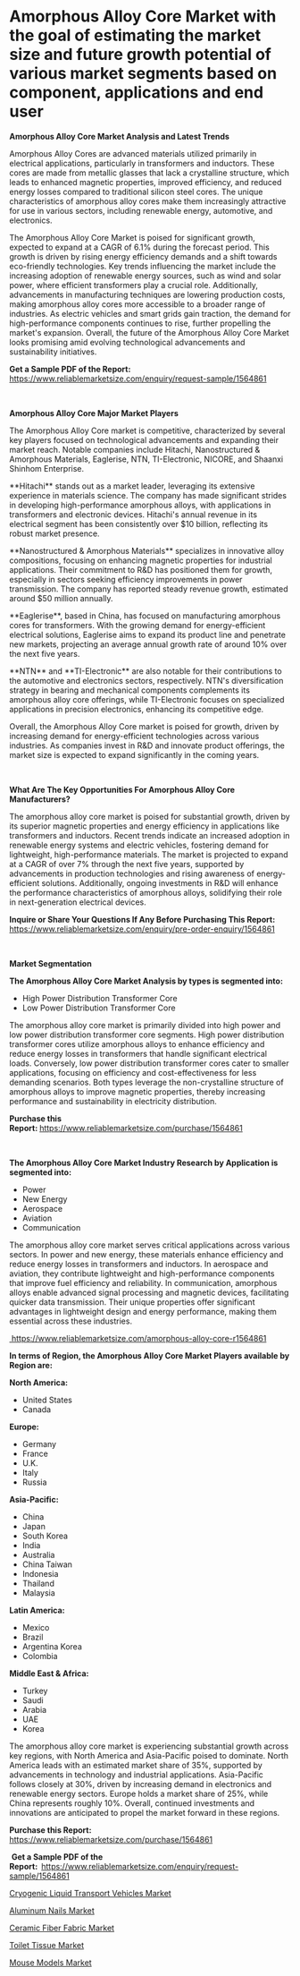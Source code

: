 <p><h1>Amorphous Alloy Core Market with the goal of estimating the market size and future growth potential of various market segments based on component, applications and end user</h1></p><p><strong>Amorphous Alloy Core Market Analysis and Latest Trends</strong></p>
<p><p>Amorphous Alloy Cores are advanced materials utilized primarily in electrical applications, particularly in transformers and inductors. These cores are made from metallic glasses that lack a crystalline structure, which leads to enhanced magnetic properties, improved efficiency, and reduced energy losses compared to traditional silicon steel cores. The unique characteristics of amorphous alloy cores make them increasingly attractive for use in various sectors, including renewable energy, automotive, and electronics.</p><p>The Amorphous Alloy Core Market is poised for significant growth, expected to expand at a CAGR of 6.1% during the forecast period. This growth is driven by rising energy efficiency demands and a shift towards eco-friendly technologies. Key trends influencing the market include the increasing adoption of renewable energy sources, such as wind and solar power, where efficient transformers play a crucial role. Additionally, advancements in manufacturing techniques are lowering production costs, making amorphous alloy cores more accessible to a broader range of industries. As electric vehicles and smart grids gain traction, the demand for high-performance components continues to rise, further propelling the market's expansion. Overall, the future of the Amorphous Alloy Core Market looks promising amid evolving technological advancements and sustainability initiatives.</p></p>
<p><strong>Get a Sample PDF of the Report:&nbsp;</strong> <a href="https://www.reliablemarketsize.com/enquiry/request-sample/1564861?utm_campaign=2245&utm_medium=2&utm_source=Github&utm_content=ia&utm_term=30012025&utm_id=amorphous-alloy-core">https://www.reliablemarketsize.com/enquiry/request-sample/1564861</a></p>
<p>&nbsp;</p>
<p><strong>Amorphous Alloy Core Major Market Players</strong></p>
<p><p>The Amorphous Alloy Core market is competitive, characterized by several key players focused on technological advancements and expanding their market reach. Notable companies include Hitachi, Nanostructured & Amorphous Materials, Eaglerise, NTN, TI-Electronic, NICORE, and Shaanxi Shinhom Enterprise.</p><p>**Hitachi** stands out as a market leader, leveraging its extensive experience in materials science. The company has made significant strides in developing high-performance amorphous alloys, with applications in transformers and electronic devices. Hitachi's annual revenue in its electrical segment has been consistently over $10 billion, reflecting its robust market presence.</p><p>**Nanostructured & Amorphous Materials** specializes in innovative alloy compositions, focusing on enhancing magnetic properties for industrial applications. Their commitment to R&D has positioned them for growth, especially in sectors seeking efficiency improvements in power transmission. The company has reported steady revenue growth, estimated around $50 million annually.</p><p>**Eaglerise**, based in China, has focused on manufacturing amorphous cores for transformers. With the growing demand for energy-efficient electrical solutions, Eaglerise aims to expand its product line and penetrate new markets, projecting an average annual growth rate of around 10% over the next five years.</p><p>**NTN** and **TI-Electronic** are also notable for their contributions to the automotive and electronics sectors, respectively. NTN's diversification strategy in bearing and mechanical components complements its amorphous alloy core offerings, while TI-Electronic focuses on specialized applications in precision electronics, enhancing its competitive edge.</p><p>Overall, the Amorphous Alloy Core market is poised for growth, driven by increasing demand for energy-efficient technologies across various industries. As companies invest in R&D and innovate product offerings, the market size is expected to expand significantly in the coming years.</p></p>
<p>&nbsp;</p>
<p><strong>What Are The Key Opportunities For Amorphous Alloy Core Manufacturers?</strong></p>
<p><p>The amorphous alloy core market is poised for substantial growth, driven by its superior magnetic properties and energy efficiency in applications like transformers and inductors. Recent trends indicate an increased adoption in renewable energy systems and electric vehicles, fostering demand for lightweight, high-performance materials. The market is projected to expand at a CAGR of over 7% through the next five years, supported by advancements in production technologies and rising awareness of energy-efficient solutions. Additionally, ongoing investments in R&D will enhance the performance characteristics of amorphous alloys, solidifying their role in next-generation electrical devices.</p></p>
<p><strong>Inquire or Share Your Questions If Any Before Purchasing This Report:</strong> <a href="https://www.reliablemarketsize.com/enquiry/pre-order-enquiry/1564861?utm_campaign=2245&utm_medium=2&utm_source=Github&utm_content=ia&utm_term=30012025&utm_id=amorphous-alloy-core">https://www.reliablemarketsize.com/enquiry/pre-order-enquiry/1564861</a></p>
<p>&nbsp;</p>
<p><strong>Market Segmentation</strong></p>
<p><strong>The Amorphous Alloy Core Market Analysis by types is segmented into:</strong></p>
<p><ul><li>High Power Distribution Transformer Core</li><li>Low Power Distribution Transformer Core</li></ul></p>
<p><p>The amorphous alloy core market is primarily divided into high power and low power distribution transformer core segments. High power distribution transformer cores utilize amorphous alloys to enhance efficiency and reduce energy losses in transformers that handle significant electrical loads. Conversely, low power distribution transformer cores cater to smaller applications, focusing on efficiency and cost-effectiveness for less demanding scenarios. Both types leverage the non-crystalline structure of amorphous alloys to improve magnetic properties, thereby increasing performance and sustainability in electricity distribution.</p></p>
<p><strong>Purchase this Report:&nbsp;</strong><a href="https://www.reliablemarketsize.com/purchase/1564861?utm_campaign=2245&utm_medium=2&utm_source=Github&utm_content=ia&utm_term=30012025&utm_id=amorphous-alloy-core">https://www.reliablemarketsize.com/purchase/1564861</a></p>
<p>&nbsp;</p>
<p><strong>The Amorphous Alloy Core Market Industry Research by Application is segmented into:</strong></p>
<p><ul><li>Power</li><li>New Energy</li><li>Aerospace</li><li>Aviation</li><li>Communication</li></ul></p>
<p><p>The amorphous alloy core market serves critical applications across various sectors. In power and new energy, these materials enhance efficiency and reduce energy losses in transformers and inductors. In aerospace and aviation, they contribute lightweight and high-performance components that improve fuel efficiency and reliability. In communication, amorphous alloys enable advanced signal processing and magnetic devices, facilitating quicker data transmission. Their unique properties offer significant advantages in lightweight design and energy performance, making them essential across these industries.</p></p>
<p><a href="https://www.reliablemarketsize.com/amorphous-alloy-core-r1564861?utm_campaign=2245&utm_medium=2&utm_source=Github&utm_content=ia&utm_term=30012025&utm_id=amorphous-alloy-core">&nbsp;https://www.reliablemarketsize.com/amorphous-alloy-core-r1564861</a></p>
<p><strong>In terms of Region, the Amorphous Alloy Core Market Players available by Region are:</strong></p>
<p>
    <p> <strong> North America: </strong>
        <ul>
            <li>United States</li>
            <li>Canada</li>
        </ul>
        </p> 
    <p> <strong> Europe: </strong>
        <ul>
            <li>Germany</li>
            <li>France</li>
            <li>U.K.</li>
            <li>Italy</li>
            <li>Russia</li>
        </ul>
        </p> 
    <p> <strong> Asia-Pacific: </strong>
        <ul>
            <li>China</li>
            <li>Japan</li>
            <li>South Korea</li>
            <li>India</li>
            <li>Australia</li>
            <li>China Taiwan</li>
            <li>Indonesia</li>
            <li>Thailand</li>
            <li>Malaysia</li>
        </ul>
        </p> 
    <p> <strong> Latin America: </strong>
        <ul>
            <li>Mexico</li>
            <li>Brazil</li>
            <li>Argentina Korea</li>
            <li>Colombia</li>
        </ul>
        </p> 
    <p> <strong> Middle East & Africa: </strong>
        <ul>
            <li>Turkey</li>
            <li>Saudi</li>
            <li>Arabia</li>
            <li>UAE</li>
            <li>Korea</li>
        </ul>
    </p>
    </p>
<p><p>The amorphous alloy core market is experiencing substantial growth across key regions, with North America and Asia-Pacific poised to dominate. North America leads with an estimated market share of 35%, supported by advancements in technology and industrial applications. Asia-Pacific follows closely at 30%, driven by increasing demand in electronics and renewable energy sectors. Europe holds a market share of 25%, while China represents roughly 10%. Overall, continued investments and innovations are anticipated to propel the market forward in these regions.</p></p>
<p><strong>Purchase this Report: </strong><a href="https://www.reliablemarketsize.com/purchase/1564861?utm_campaign=2245&utm_medium=2&utm_source=Github&utm_content=ia&utm_term=30012025&utm_id=amorphous-alloy-core">https://www.reliablemarketsize.com/purchase/1564861</a></p>
<p>&nbsp;<strong>Get a Sample PDF of the Report:&nbsp;&nbsp;</strong><a href="https://www.reliablemarketsize.com/enquiry/request-sample/1564861?utm_campaign=2245&utm_medium=2&utm_source=Github&utm_content=ia&utm_term=30012025&utm_id=amorphous-alloy-core">https://www.reliablemarketsize.com/enquiry/request-sample/1564861</a></p>
<p><strong></strong></p>
<p><p><a href="https://www.linkedin.com/pulse/future-growth-trends-cryogenic-liquid-transport-vehicles-market-fosnc?utm_campaign=2245&utm_medium=2&utm_source=Github&utm_content=ia&utm_term=30012025&utm_id=amorphous-alloy-core">Cryogenic Liquid Transport Vehicles Market</a></p><p><a href="https://github.com/ahmalaloanne/Market-Research-Report-List-1/blob/main/aluminum-nails-market.md?utm_campaign=2245&utm_medium=2&utm_source=Github&utm_content=ia&utm_term=30012025&utm_id=amorphous-alloy-core">Aluminum Nails Market</a></p><p><a href="https://github.com/peddicehle/Market-Research-Report-List-1/blob/main/ceramic-fiber-fabric-market.md?utm_campaign=2245&utm_medium=2&utm_source=Github&utm_content=ia&utm_term=30012025&utm_id=amorphous-alloy-core">Ceramic Fiber Fabric Market</a></p><p><a href="https://www.linkedin.com/pulse/toilet-tissue-market-report-industry-value-revenue-k0jsc?utm_campaign=2245&utm_medium=2&utm_source=Github&utm_content=ia&utm_term=30012025&utm_id=amorphous-alloy-core">Toilet Tissue Market</a></p><p><a href="https://www.linkedin.com/pulse/market-research-report-growth-mouse-models-51-cagr-from-2025-gnkje?utm_campaign=2245&utm_medium=2&utm_source=Github&utm_content=ia&utm_term=30012025&utm_id=amorphous-alloy-core">Mouse Models Market</a></p></p>